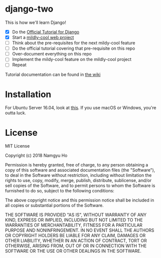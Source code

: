 # django-two

This is how we'll learn Django!

- [x] Do the [Official Tutorial for Django](https://docs.djangoproject.com/en/2.0/intro/tutorial01/)
- [x] Start a [mildly-cool web project](https://github.com/itsnamgyu/mogakco)
- [ ] Think about the pre-requisites for the next mildy-cool feature
- [ ] Do the official tutorial covering that pre-requisite on this repo
- [ ] Over-document everything on this repo
- [ ] Implement the mildy-cool feature on the mildly-cool project
- [ ] Repeat

Tutorial documentation can be found in [the wiki](https://github.com/itsnamgyu/django-two/wiki)

# Installation

For Ubuntu Server 16.04, look at [this](https://github.com/itsnamgyu/django-two/wiki/Environment-Setup-on-Ubuntu-Server). If you use macOS or Windows, you're outta luck.

# License

MIT License

Copyright (c) 2018 Namgyu Ho

Permission is hereby granted, free of charge, to any person obtaining a copy
of this software and associated documentation files (the "Software"), to deal
in the Software without restriction, including without limitation the rights
to use, copy, modify, merge, publish, distribute, sublicense, and/or sell
copies of the Software, and to permit persons to whom the Software is
furnished to do so, subject to the following conditions:

The above copyright notice and this permission notice shall be included in all
copies or substantial portions of the Software.

THE SOFTWARE IS PROVIDED "AS IS", WITHOUT WARRANTY OF ANY KIND, EXPRESS OR
IMPLIED, INCLUDING BUT NOT LIMITED TO THE WARRANTIES OF MERCHANTABILITY,
FITNESS FOR A PARTICULAR PURPOSE AND NONINFRINGEMENT. IN NO EVENT SHALL THE
AUTHORS OR COPYRIGHT HOLDERS BE LIABLE FOR ANY CLAIM, DAMAGES OR OTHER
LIABILITY, WHETHER IN AN ACTION OF CONTRACT, TORT OR OTHERWISE, ARISING FROM,
OUT OF OR IN CONNECTION WITH THE SOFTWARE OR THE USE OR OTHER DEALINGS IN THE
SOFTWARE.
